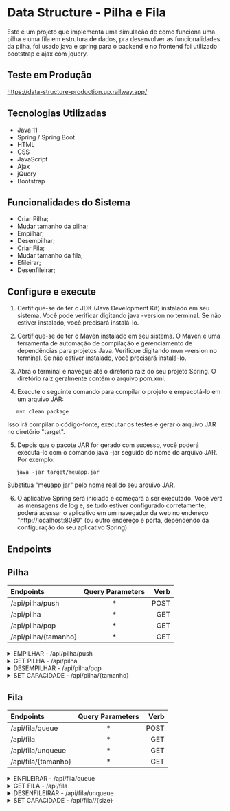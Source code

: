 # Data Structure - Pilha e Fila

Este é um projeto que implementa uma simulacão de como funciona uma pilha e uma fila em estrutura de dados, pra desenvolver as funcionalidades da pilha, foi usado java e spring para o backend e no frontend foi utilizado bootstrap e ajax com jquery.

## Teste em Produção

https://data-structure-production.up.railway.app/

## Tecnologias Utilizadas

- Java 11
- Spring / Spring Boot
- HTML
- CSS
- JavaScript
- Ajax
- jQuery
- Bootstrap

## Funcionalidades do Sistema

- Criar Pilha;
- Mudar tamanho da pilha;
- Empilhar;
- Desempilhar;
- Criar Fila;
- Mudar tamanho da fila;
- Efileirar;
- Desenfileirar;

## Configure e execute

1. Certifique-se de ter o JDK (Java Development Kit) instalado em seu sistema. Você pode verificar digitando java -version no terminal. Se não estiver instalado, você precisará instalá-lo.

2. Certifique-se de ter o Maven instalado em seu sistema. O Maven é uma ferramenta de automação de compilação e gerenciamento de dependências para projetos Java. Verifique digitando mvn -version no terminal. Se não estiver instalado, você precisará instalá-lo.

3. Abra o terminal e navegue até o diretório raiz do seu projeto Spring. O diretório raiz geralmente contém o arquivo pom.xml.

4. Execute o seguinte comando para compilar o projeto e empacotá-lo em um arquivo JAR:
```shell
   mvn clean package    
```
Isso irá compilar o código-fonte, executar os testes e gerar o arquivo JAR no diretório "target".

5. Depois que o pacote JAR for gerado com sucesso, você poderá executá-lo com o comando java -jar seguido do nome do arquivo JAR. Por exemplo:
```shell
   java -jar target/meuapp.jar    
```
Substitua "meuapp.jar" pelo nome real do seu arquivo JAR.

6. O aplicativo Spring será iniciado e começará a ser executado. Você verá as mensagens de log e, se tudo estiver configurado corretamente, poderá acessar o aplicativo em um navegador da web no endereço "http://localhost:8080" (ou outro endereço e porta, dependendo da configuração do seu aplicativo Spring).

## Endpoints

## Pilha

|   Endpoints   |  Query Parameters  |    Verb    |
| :---         |     :---:      |          ---: |
| /api/pilha/push       |   *  |   POST    |
| /api/pilha   |   *  | GET    |
| /api/pilha/pop        |   *  | GET   |
| /api/pilha/{tamanho}   |   *  | GET    |

<details>
  <summary>EMPILHAR - /api/pilha/push </summary>
  
### Descrição

- Empilha um valor na pilha.

### Códigos de Resposta

- `201`: Empilhado com sucesso.

- `400`: Pilha Cheia.

### Exemplo de Requisição

- POST -  /api/pilha/push 
- HTTP/1.1
- Host: example.com 
- Content-Type: application/json

```json
    {
        "valor":"3"
    }    
```

### Exemplo de Resposta

- HTTP/1.1 201 CREATED
- Content-Type: application/json
```json
    Empilhado com sucesso
```
  
</details>

<details>
  <summary>GET PILHA - /api/pilha </summary>
  
### Descrição

Retorna a pilha e a posicao do topo da pilha.

### Códigos de Resposta

- `200`: Pilha retornado com sucesso.

### Exemplo de Requisição

- GET - /api/pilha 
- HTTP/1.1
- Host: example.com

### Exemplo de Resposta

- HTTP/1.1 200 OK
- Content-Type: application/json
```json
    {
	"lista": [],
	"topo": 0
    } 
```
  
</details>

<details>
  <summary>DESEMPILHAR - /api/pilha/pop</summary>
  
### Descrição

Desempilha o valor do topo da pilha.

### Códigos de Resposta

- `200`: Desempilhado com sucesso.

### Exemplo de Requisição

- GET - /api/pilha/pop
- HTTP/1.1
- Host: example.com

### Exemplo de Resposta

- HTTP/1.1 - 200 OK
```json
    6   
```
</details>

<details>
  <summary>SET CAPACIDADE - /api/pilha/{tamanho} </summary>
  
### Descrição

Cria uma pilha com a capacidade passada no parametro.

## Parâmetros de Entrada

- `tamanho` (obrigatório): Capacidade da pilha.

### Códigos de Resposta

- `200`: Pilha criada com sucesso.

### Exemplo de Requisição

- GET /api/pilha/5
- Host: example.com

### Exemplo de Resposta

HTTP/1.1 200 OK

```json
    {
        "5"
    }    
```
  
</details>


## Fila

|   Endpoints   |  Query Parameters  |    Verb    |
| :---          |     :---:          |       ---: |
| /api/fila/queue       |   *        |     POST   |
| /api/fila     |           *        |     GET    |
| /api/fila/unqueue       | *        |     GET    |
| /api/fila/{tamanho}   |   *        |     GET    |

<details>
  <summary>ENFILEIRAR - /api/fila/queue </summary>
  
### Descrição

- Enfileira um valor na fila.

### Códigos de Resposta

- `201`: Enfileirado com sucesso.

- `400`: Fila Cheia.

### Exemplo de Requisição

- POST - api/fila/queue
- HTTP/1.1
- Host: https://data-structure-production.up.railway.app
- Content-Type: application/json

```json
    {
        "valor":"3"
    }    
```

### Exemplo de Resposta

- HTTP/1.1 201 CREATED
- Content-Type: application/json
```json
    Enfileirado com sucesso
```
  
</details>

<details>
  <summary>GET FILA - /api/fila </summary>
  
### Descrição

Retorna a fila e a posicao do topo da pilha.

### Códigos de Resposta

- `200`: Fila retornada com sucesso.
- `400`: Fila vazia.

### Exemplo de Requisição

- GET - /api/fila
- HTTP/1.1
- Host: https://data-structure-production.up.railway.app

### Exemplo de Resposta

- HTTP/1.1 200 OK
- Content-Type: application/json
```json
    {
	"lista": [],
	"inicio": 0,
	"fim": 4
}
```
  
</details>

<details>
  <summary>DESENFILEIRAR - /api/fila/unqueue</summary>
  
### Descrição

Desenfileira o valor do inicio da fila e retorna-o como resposta.

### Códigos de Resposta

- `200`: 6.
- `400`: Fila vazia.

### Exemplo de Requisição

- GET - /api/fila/unqueue
- HTTP/1.1
- Host: https://data-structure-production.up.railway.app

### Exemplo de Resposta

- HTTP/1.1 - 200 OK
```json
    6   
```
</details>

<details>
  <summary>SET CAPACIDADE - /api/fila//{size} </summary>
  
### Descrição

Cria uma fila com a capacidade passada no parametro.

## Parâmetros de Entrada

- `size` (obrigatório): Capacidade da fila.

### Códigos de Resposta

- `200`: 5.

### Exemplo de Requisição

- GET /api/pilha/5
- Host: https://data-structure-production.up.railway.app

### Exemplo de Resposta

HTTP/1.1 200 OK

	"6"

  
</details>